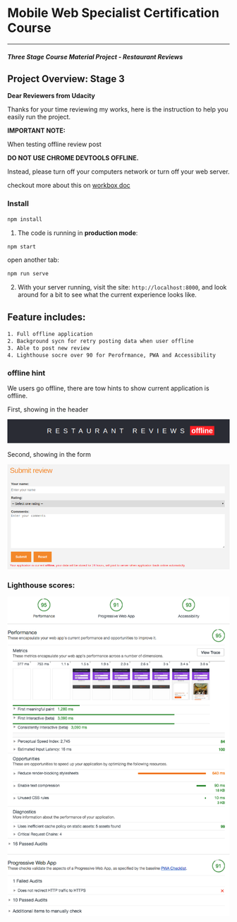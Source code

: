 # Mobile Web Specialist Certification Course
---
#### _Three Stage Course Material Project - Restaurant Reviews_

## Project Overview: Stage 3

**Dear Reviewers from Udacity**

Thanks for your time reviewing my works, here is the instruction to help you easily run the project.

**IMPORTANT NOTE:**

When testing offline review post 

**DO NOT USE CHROME DEVTOOLS OFFLINE.**

Instead, please turn off your computers network or turn off your web server.

checkout more about this on [workbox doc](https://developers.google.com/web/tools/workbox/modules/workbox-background-sync)


### Install

```bash
npm install
```

1. The code is running in **production mode**:

```bash
npm start
```

open another tab:

```bash
npm run serve
```

2. With your server running, visit the site: `http://localhost:8000`, and look around for a bit to see what the current experience looks like.


## Feature includes:
    1. Full offline application
    2. Background sycn for retry posting data when user offline
    3. Able to post new review
    4. Lighthouse socre over 90 for Perofrmance, PWA and Accessibility


### offline hint

We users go offline, there are tow hints to show current application is offline.

First, showing in the header

![offline hint](offline-hint1.png)

Second, showing in the form

![offline hint](offline-hint2.png)

### Lighthouse scores:
![lighthouse](lighthouse-stage3.png)






